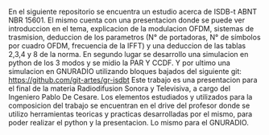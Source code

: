 En el siguiente repositorio se encuentra un estudio acerca de ISDB-t ABNT NBR 15601.
El mismo cuenta con una presentacion donde se puede ver introduccion en el tema, explicacion de la modulacion OFDM, sistemas de trasmision, deduccion de los parametros (N° de portadoras, N° de símbolos por cuadro OFDM, frecuencia de la IFFT) y una deduccion de las tablas 2,3,4 y 8 de la norma.
En segundo lugar se desarrollo una simulacion en python de los 3 modos y se midio la PAR Y CCDF.
Y por ultimo una simulacion en GNURADIO utilizando bloques bajados del siguiente git: https://github.com/git-artes/gr-isdbt
Este trabajo es una presentacion para el final de la materia Radiodifusion Sonora y Televisiva, a cargo del Ingeniero Pablo De Cesare. Los elementos estudiados y utilizados para la composicion del trabajo se encuentran en el drive del profesor donde se utilizo herramientas teoricas y practicas desarrolladas por el mismo, para poder realizar el python y la presentacion. Lo mismo para el GNURADIO.
